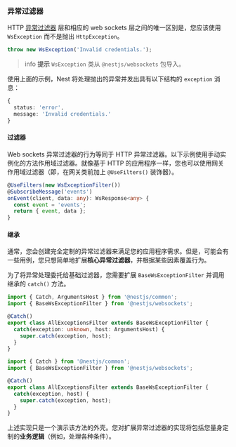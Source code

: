 ### 异常过滤器

HTTP [异常过滤器](/exception-filters) 层和相应的 web sockets 层之间的唯一区别是，您应该使用 `WsException` 而不是抛出 `HttpException`。

```typescript
throw new WsException('Invalid credentials.');
```

> info **提示** `WsException` 类从 `@nestjs/websockets` 包导入。

使用上面的示例，Nest 将处理抛出的异常并发出具有以下结构的 `exception` 消息：

```typescript
{
  status: 'error',
  message: 'Invalid credentials.'
}
```

#### 过滤器

Web sockets 异常过滤器的行为等同于 HTTP 异常过滤器。以下示例使用手动实例化的方法作用域过滤器。就像基于 HTTP 的应用程序一样，您也可以使用网关作用域过滤器（即，在网关类前加上 `@UseFilters()` 装饰器）。

```typescript
@UseFilters(new WsExceptionFilter())
@SubscribeMessage('events')
onEvent(client, data: any): WsResponse<any> {
  const event = 'events';
  return { event, data };
}
```

#### 继承

通常，您会创建完全定制的异常过滤器来满足您的应用程序需求。但是，可能会有一些用例，您只想简单地扩展**核心异常过滤器**，并根据某些因素覆盖行为。

为了将异常处理委托给基础过滤器，您需要扩展 `BaseWsExceptionFilter` 并调用继承的 `catch()` 方法。

```typescript title="all-exceptions.filter.ts"
import { Catch, ArgumentsHost } from '@nestjs/common';
import { BaseWsExceptionFilter } from '@nestjs/websockets';

@Catch()
export class AllExceptionsFilter extends BaseWsExceptionFilter {
  catch(exception: unknown, host: ArgumentsHost) {
    super.catch(exception, host);
  }
}
```

```javascript title="all-exceptions.filter.js"
import { Catch } from '@nestjs/common';
import { BaseWsExceptionFilter } from '@nestjs/websockets';

@Catch()
export class AllExceptionsFilter extends BaseWsExceptionFilter {
  catch(exception, host) {
    super.catch(exception, host);
  }
}
```

上述实现只是一个演示该方法的外壳。您对扩展异常过滤器的实现将包括您量身定制的**业务逻辑**（例如，处理各种条件）。

